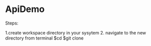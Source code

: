 # ApiDemo


Steps:

1.create workspace directory in your sysytem 
2. navigate to the new directory from terminal
  $cd <new-dir-name>
  $git clone 
